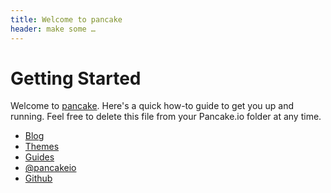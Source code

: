 ```yaml
---
title: Welcome to pancake
header: make some …
---
```


# Getting Started

Welcome to [pancake](http://make.pancakeapps.io). Here's a quick how-to guide to get you up and running. Feel free to delete this file from your Pancake.io folder at any time.

<ul>
  <li class='icon-fire'><a href='http://blog.pancake.io'>Blog</a></li>
  <li class='icon-gift'><a href='http://themes.pancake.io'>Themes</a></li>
  <li class='icon-info-sign'><a href='http://docs.pancake.io'>Guides</a></li>
  <li class='icon-twitter-sign'><a href='http://twitter.com/pancakeio'>@pancakeio</a></li>
  <li class='icon-github-sign'><a href='http://github.com/pancakeio'>Github</a></li>
</ul>
